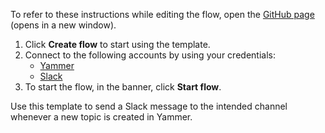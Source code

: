 To refer to these instructions while editing the flow, open the [GitHub page](https://github.com/ot4i/app-connect-templates/tree/master/resources/markdown/Send%20a%20Slack%20notification%20when%20a%20new%20topic%20is%20created%20in%20Yammer_instructions.md) (opens in a new window).

1. Click **Create flow** to start using the template.
2. Connect to the following accounts by using your credentials:
   - [Yammer](https://www.ibm.com/docs/en/app-connect/containers_cd?topic=apps-yammer) 
   - [Slack](https://www.ibm.com/docs/en/app-connect/containers_cd?topic=apps-slack)
3. To start the flow, in the banner, click **Start flow**.

Use this template to send a Slack message to the intended channel whenever a new topic is created in Yammer.




